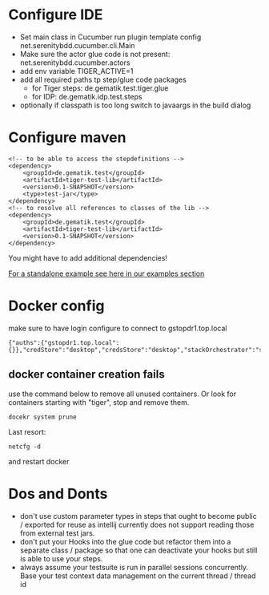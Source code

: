 # Configure IDE

* Set main class in Cucumber run plugin template config net.serenitybdd.cucumber.cli.Main
* Make sure the actor glue code is not present:  net.serenitybdd.cucumber.actors
* add env variable TIGER_ACTIVE=1
* add all required paths tp step/glue code packages
    * for Tiger steps: de.gematik.test.tiger.glue
    * for IDP: de.gematik.idp.test.steps
* optionally if classpath is too long switch to javaargs in the build dialog

# Configure maven

```
<!-- to be able to access the stepdefinitions -->
<dependency>
    <groupId>de.gematik.test</groupId>
    <artifactId>tiger-test-lib</artifactId>
    <version>0.1-SNAPSHOT</version>
    <type>test-jar</type>
</dependency>
<!-- to resolve all references to classes of the lib -->
<dependency>
    <groupId>de.gematik.test</groupId>
    <artifactId>tiger-test-lib</artifactId>
    <version>0.1-SNAPSHOT</version>
</dependency>
```

You might have to add additional dependencies!

[For a standalone example see here in our examples section](doc/examples/tigerOnly)

# Docker config

make sure to have login configure to connect to gstopdr1.top.local

```
{"auths":{"gstopdr1.top.local":{}},"credStore":"desktop","credsStore":"desktop","stackOrchestrator":"swarm"}
```

## docker container creation fails

use the command below to remove all unused containers. Or look for containers starting with "tiger", stop and remove them.

```
docekr system prune
```

Last resort:

```
netcfg -d
```
and restart docker

# Dos and Donts

* don't use custom parameter types in steps that ought to become public / exported for reuse as intellij currently does
  not support reading those from external test jars.
* don't put your Hooks into the glue code but refactor them into a separate class / package so that one can deactivate
  your hooks but still is able to use your steps.
* always assume your testsuite is run in parallel sessions concurrently. Base your test context data management on the
  current thread / thread id